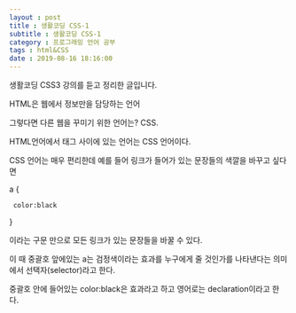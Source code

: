 ```yaml
---
layout : post
title : 생활코딩 CSS-1
subtitle : 생활코딩 CSS-1
category : 프로그래밍 언어 공부
tags : html&CSS
date : 2019-08-16 18:16:00
---
```

생활코딩 CSS3 강의를 듣고 정리한 글입니다.

HTML은 웹에서 정보만을 담당하는 언어

그렇다면 다른 웹을 꾸미기 위한 언어는? CSS.

HTML언어에서 <style></style> 태그 사이에 있는 언어는 CSS 언어이다.

CSS 언어는 매우 편리한데 예를 들어 링크가 들어가 있는 문장들의 색깔을 바꾸고 싶다면

a {

     color:black

   }

이라는 구문 만으로 모든 링크가 있는 문장들을 바꿀 수 있다.

이 때 중괄호 앞에있는 a는 검정색이라는 효과를 누구에게 줄 것인가를 나타낸다는 의미에서 선택자(selector)라고 한다.

중괄호 안에 들어있는 color:black은 효과라고 하고 영어로는 declaration이라고 한다.
